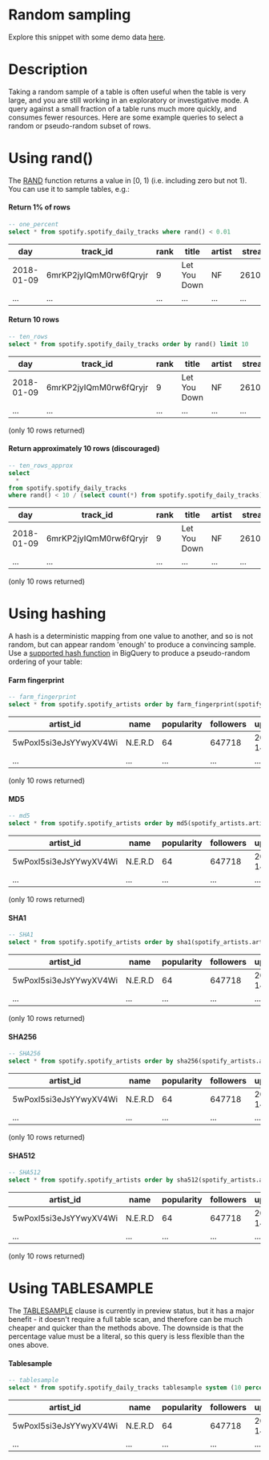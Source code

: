 # Random sampling

Explore this snippet with some demo data [here](https://count.co/n/cSN4gyht6Vd?vm=e).

# Description
Taking a random sample of a table is often useful when the table is very large, and you are still working in an exploratory or investigative mode. A query against a small fraction of a table runs much more quickly, and consumes fewer resources.
Here are some example queries to select a random or pseudo-random subset of rows.


# Using rand()
The [RAND](https://cloud.google.com/bigquery/docs/reference/standard-sql/functions-and-operators#rand) function returns a value in [0, 1) (i.e. including zero but not 1). You can use it to sample tables, e.g.:

#### Return 1% of rows

```sql
-- one_percent
select * from spotify.spotify_daily_tracks where rand() < 0.01
```
| day      | track_id | rank | title | artist | streams |
| -------- | -------- |----- | ----- | ------ | ------- |
| 2018-01-09 | 6mrKP2jyIQmM0rw6fQryjr  | 9 | Let You Down | NF | 2610265 |
|...   | ...   | ...   | ...   | ...   | ...   |

#### Return 10 rows

```sql
-- ten_rows
select * from spotify.spotify_daily_tracks order by rand() limit 10
```
| day      | track_id | rank | title | artist | streams |
| -------- | -------- |----- | ----- | ------ | ------- |
| 2018-01-09 | 6mrKP2jyIQmM0rw6fQryjr  | 9 | Let You Down | NF | 2610265 |
|...   | ...   | ...   | ...   | ...   | ...   |
(only 10 rows returned)

#### Return approximately 10 rows (discouraged)

```sql
-- ten_rows_approx
select
  *
from spotify.spotify_daily_tracks
where rand() < 10 / (select count(*) from spotify.spotify_daily_tracks)
```
| day      | track_id | rank | title | artist | streams |
| -------- | -------- |----- | ----- | ------ | ------- |
| 2018-01-09 | 6mrKP2jyIQmM0rw6fQryjr  | 9 | Let You Down | NF | 2610265 |
|...   | ...   | ...   | ...   | ...   | ...   |
(only 10 rows returned)

# Using hashing
A hash is a deterministic mapping from one value to another, and so is not random, but can appear random 'enough' to produce a convincing sample. Use a [supported hash function](https://cloud.google.com/bigquery/docs/reference/standard-sql/hash_functions) in BigQuery to produce a pseudo-random ordering of your table:

#### Farm fingerprint

```sql
-- farm_fingerprint
select * from spotify.spotify_artists order by farm_fingerprint(spotify_artists.artist_id) limit 10
```
| artist_id      | name | popularity | followers | updated_at | url |
| -------- | -------- |----- | ----- | ------ | ------- |
| 5wPoxI5si3eJsYYwyXV4Wi | N.E.R.D  | 64 | 647718 | 2021-03-14 | https://open.spotify.com/artist/5wPoxI5si3eJsYYwyXV4Wi |
|...   | ...   | ...   | ...   | ...   | ...   |
(only 10 rows returned)

#### MD5

```sql
-- md5
select * from spotify.spotify_artists order by md5(spotify_artists.artist_id) limit 10
```
| artist_id      | name | popularity | followers | updated_at | url |
| -------- | -------- |----- | ----- | ------ | ------- |
| 5wPoxI5si3eJsYYwyXV4Wi | N.E.R.D  | 64 | 647718 | 2021-03-14 | https://open.spotify.com/artist/5wPoxI5si3eJsYYwyXV4Wi |
|...   | ...   | ...   | ...   | ...   | ...   |
(only 10 rows returned)

#### SHA1

```sql
-- SHA1
select * from spotify.spotify_artists order by sha1(spotify_artists.artist_id) limit 10
```
| artist_id      | name | popularity | followers | updated_at | url |
| -------- | -------- |----- | ----- | ------ | ------- |
| 5wPoxI5si3eJsYYwyXV4Wi | N.E.R.D  | 64 | 647718 | 2021-03-14 | https://open.spotify.com/artist/5wPoxI5si3eJsYYwyXV4Wi |
|...   | ...   | ...   | ...   | ...   | ...   |
(only 10 rows returned)

#### SHA256

```sql
-- SHA256
select * from spotify.spotify_artists order by sha256(spotify_artists.artist_id) limit 10
```
| artist_id      | name | popularity | followers | updated_at | url |
| -------- | -------- |----- | ----- | ------ | ------- |
| 5wPoxI5si3eJsYYwyXV4Wi | N.E.R.D  | 64 | 647718 | 2021-03-14 | https://open.spotify.com/artist/5wPoxI5si3eJsYYwyXV4Wi |
|...   | ...   | ...   | ...   | ...   | ...   |
(only 10 rows returned)
#### SHA512

```sql
-- SHA512
select * from spotify.spotify_artists order by sha512(spotify_artists.artist_id) limit 10
```
| artist_id      | name | popularity | followers | updated_at | url |
| -------- | -------- |----- | ----- | ------ | ------- |
| 5wPoxI5si3eJsYYwyXV4Wi | N.E.R.D  | 64 | 647718 | 2021-03-14 | https://open.spotify.com/artist/5wPoxI5si3eJsYYwyXV4Wi |
|...   | ...   | ...   | ...   | ...   | ...   |
(only 10 rows returned)

# Using TABLESAMPLE
The [TABLESAMPLE](https://cloud.google.com/bigquery/docs/table-sampling) clause is currently in preview status, but it has a major benefit - it doesn't require a full table scan, and therefore can be much cheaper and quicker than the methods above. The downside is that the percentage value must be a literal, so this query is less flexible than the ones above.

#### Tablesample

```sql
-- tablesample
select * from spotify.spotify_daily_tracks tablesample system (10 percent)
```
| artist_id      | name | popularity | followers | updated_at | url |
| -------- | -------- |----- | ----- | ------ | ------- |
| 5wPoxI5si3eJsYYwyXV4Wi | N.E.R.D  | 64 | 647718 | 2021-03-14 | https://open.spotify.com/artist/5wPoxI5si3eJsYYwyXV4Wi |
|...   | ...   | ...   | ...   | ...   | ...   |
